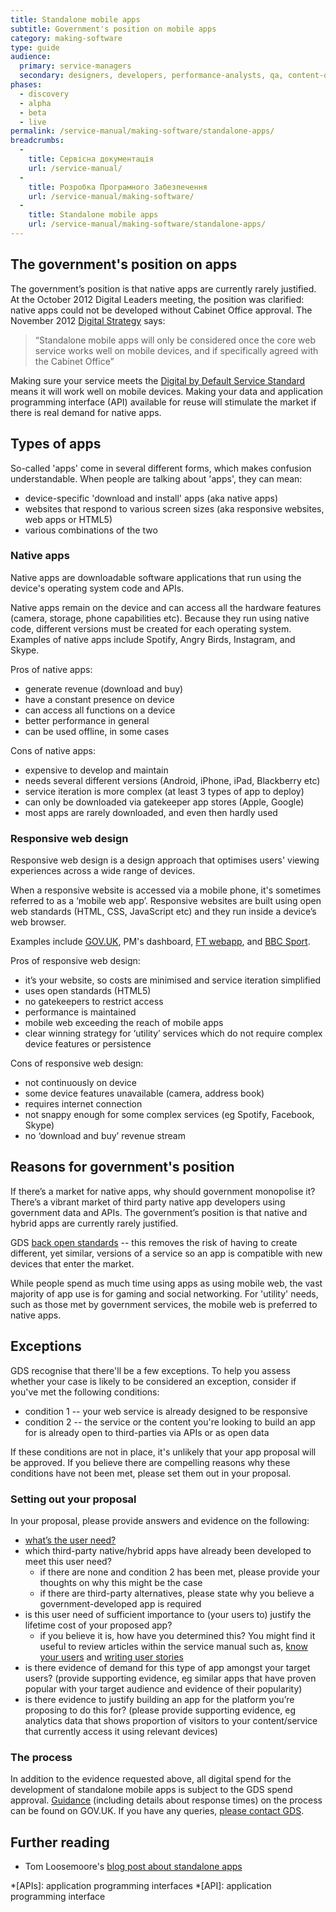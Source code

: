 ```yaml
---
title: Standalone mobile apps
subtitle: Government's position on mobile apps
category: making-software
type: guide
audience:
  primary: service-managers
  secondary: designers, developers, performance-analysts, qa, content-designers
phases:
  - discovery
  - alpha
  - beta
  - live
permalink: /service-manual/making-software/standalone-apps/
breadcrumbs:
  -
    title: Сервісна документація
    url: /service-manual/
  -
    title: Розробка Програмного Забезпечення
    url: /service-manual/making-software/
  -
    title: Standalone mobile apps
    url: /service-manual/making-software/standalone-apps/
---
```


## The government's position on apps

The government’s position is that native apps are currently rarely justified. At the October 2012 Digital Leaders meeting, the position was clarified: native apps could not be developed without Cabinet Office approval. The November 2012 [Digital Strategy](/government/publications/government-digital-strategy) says:

> “Standalone mobile apps will only be considered once the core web service works well on mobile devices, and if specifically agreed with the Cabinet Office”

Making sure your service meets the [Digital by Default Service Standard](/service-manual/digital-by-default) means it will work well on mobile devices. Making your data and application programming interface (API) available for reuse will stimulate the market if there is real demand for native apps.

## Types of apps

So-called 'apps' come in several different forms, which makes confusion understandable. When people are talking about 'apps', they can mean:

* device-specific 'download and install' apps (aka native apps)
* websites that respond to various screen sizes (aka responsive websites, web apps or HTML5)
* various combinations of the two

### Native apps

Native apps are downloadable software applications that run using the device's operating system code and APIs.

Native apps remain on the device and can access all the hardware features (camera, storage, phone capabilities etc). Because they run using native code, different versions must be created for each operating system.
Examples of native apps include Spotify, Angry Birds, Instagram, and Skype.

Pros of native apps:

- generate revenue (download and buy)
- have a constant presence on device
- can access all functions on a device
- better performance in general
- can be used offline, in some cases

Cons of native apps:

- expensive to develop and maintain
- needs several different versions (Android, iPhone, iPad, Blackberry etc)
- service iteration is more complex (at least 3 types of app to deploy)
- can only be downloaded via gatekeeper app stores (Apple, Google)
- most apps are rarely downloaded, and even then hardly used

### Responsive web design

Responsive web design is a design approach that optimises users' viewing experiences across a wide range of devices.

When a responsive website is accessed via a mobile phone, it's sometimes referred to as a ‘mobile web app’.
Responsive websites are built using open web standards (HTML, CSS, JavaScript etc) and they run inside a device’s web browser.

Examples include [GOV.UK](https://www.gov.uk), PM's dashboard, [FT webapp](http://apps.ft.com/ftwebapp/), and [BBC Sport](http://www.bbc.co.uk/sport/0/).

Pros of responsive web design:

- it’s your website, so costs are minimised and service iteration simplified
- uses open standards (HTML5)
- no gatekeepers to restrict access
- performance is maintained
- mobile web exceeding the reach of mobile apps
- clear winning strategy for ‘utility’ services which do not require complex device features or persistence

Cons of responsive web design:

- not continuously on device
- some device features unavailable (camera, address book)
- requires internet connection
- not snappy enough for some complex services (eg Spotify, Facebook, Skype)
- no ‘download and buy’ revenue stream

## Reasons for government's position

If there’s a market for native apps, why should government monopolise it? There’s a vibrant market of third party native app developers using government data and APIs. The government’s position is that native and hybrid apps are currently rarely justified.

GDS [back open standards](/service-manual/making-software/open-standards-and-licensing.html) -- this removes the risk of having to create different, yet similar, versions of a service so an app is compatible with new devices that enter the market.

While people spend as much time using apps as using mobile web, the vast majority of app use is for gaming and social networking. For 'utility' needs, such as those met by government services, the mobile web is preferred to native apps.

## Exceptions

GDS recognise that there'll be a few exceptions. To help you assess whether your case is likely to be considered an exception, consider if you've met the following conditions:

* condition 1 -- your web service is already designed to be responsive
* condition 2 -- the service or the content you're looking to build an app for is already open to third-parties via APIs or as open data

If these conditions are not in place, it's unlikely that your app proposal will be approved. If you believe there are compelling reasons why these conditions have not been met, please set them out in your proposal.

### Setting out your proposal

In your proposal, please provide answers and evidence on the following:

* [what’s the user need?](/service-manual/user-centred-design/user-needs.html)
* which third-party native/hybrid apps have already been developed to meet this user need?
  * if there are none and condition 2 has been met, please provide your thoughts on why this might be the case
  * if there are third-party alternatives, please state why you believe a government-developed app is required
* is this user need of sufficient importance to (your users to) justify the lifetime cost of your proposed app?
  * if you believe it is, how have you determined this? You might find it useful to review articles within the service manual such as, [know your users](/service-manual/user-centred-design) and [writing user stories](/service-manual/agile/writing-user-stories.html)
* is there evidence of demand for this type of app amongst your target users? (provide supporting evidence, eg similar apps that have proven popular with your target audience and evidence of their popularity)
* is there evidence to justify building an app for the platform you’re proposing to do this for? (please provide supporting evidence, eg analytics data that shows proportion of visitors to your content/service that currently access it using relevant devices)

### The process

In addition to the evidence requested above, all digital spend for the development of standalone mobile apps is subject to the GDS spend approval. [Guidance](https://www.gov.uk/government/publications/cabinet-office-controls) (including details about response times) on the process can be found on GOV.UK. If you have any queries, [please contact GDS](mailto:pmo@digital.cabinet-office.gov.uk).

## Further reading

* Tom Loosemoore's [blog post about standalone apps](https://gds.blog.gov.uk/2013/03/12/were-not-appy-not-appy-at-all/)

*[APIs]: application programming interfaces
*[API]: application programming interface

